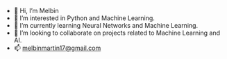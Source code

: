 - 👋 Hi, I’m Melbin
- 👀 I’m interested in Python and Machine Learning.
- 🌱 I’m currently learning Neural Networks and Machine Learning.
- 💞️ I’m looking to collaborate on projects related to Machine Learning and AI.
- 📫 melbinmartin17@gmail.com

<!---
melbinmv/melbinmv is a ✨ special ✨ repository because its `README.md` (this file) appears on your GitHub profile.
You can click the Preview link to take a look at your changes.
--->

